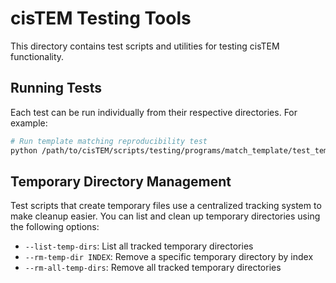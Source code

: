 # cisTEM Testing Tools

This directory contains test scripts and utilities for testing cisTEM functionality.

## Running Tests

Each test can be run individually from their respective directories. For example:

```bash
# Run template matching reproducibility test
python /path/to/cisTEM/scripts/testing/programs/match_template/test_template_reproducibility.py --binary-path /path/to/binaries
```

## Temporary Directory Management

Test scripts that create temporary files use a centralized tracking system to make cleanup easier.
You can list and clean up temporary directories using the following options:

- `--list-temp-dirs`: List all tracked temporary directories
- `--rm-temp-dir INDEX`: Remove a specific temporary directory by index
- `--rm-all-temp-dirs`: Remove all tracked temporary directories